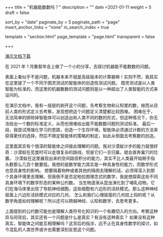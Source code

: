 +++
title = "机器能数数吗？"
description = ""
date =2021-01-11
weight = 5
draft = false

sort_by = "date"
paginate_by = 5
paginate_path = "page"
insert_anchor_links = "none"
in_search_index = true

template = "section.html"
page_template = "page.html"
transparent = false

+++

[演示文档下载](/downloads/numbers.pdf)

在 2021 年 1 月集智年会上做了一个小的分享，去探讨机器能不能数数的问题。

表面上看似乎不是问题，机器本来不就是高级版本的计算器嘛！实则不然，我其实在这里提了一个不同于图灵测试的智能体的创造性测试问题。
图灵测试是以人类智能为标准的，而这里的机器数数的测试问题则是以一种超出了人类智能的方式来设问的。

在演示文档中，我有一层层的剥开这个问题，先考察生物和认知里的数，继而从目前人类的形式定义去考察，发现想把这个问题定义清楚都比较困难。
困难在于，无法简单的排除掉智能体可以创造出和人类不同的数的形式，但这种情况下，你无法给出一个数的标准定义，从而也很难给出能不能数数问题的测试标准。
最后一段，我尝试用强化学习的思路，创造一个生存环境，智能体必须通过计数的方法来获得更优的选择，然后不限定智能体的策略的制定，如此从侧面去考察数的创造。

这里面其实有个很深的智能体之间彼此理解的问题。我对沙漠蚁计步的能力就很好奇：沙漠蚁在觅食时可以走很复杂的路线，但是它们一旦归巢，就会直奔巢穴的位置。
沙漠蚁在这里展现出来的空间路径积分的能力，其实不比人类最开始掰手指头数那么几百个数要低。我想的是数学能力其实是一种具身性的能力，而数学形式也受具身性的影响。
想要隔着物种或者其他的隔阂去理解的话，必须得深入到那个具身环境里去理解。但我倒不是否定柏拉图理念式的数学，我是想探索这些不同具身环境下的数学形态的某种公约数。
当生物逐渐从昆虫演化到了哺乳动物，它们在海马体里出现了导航神经细胞，这些细胞有六边形的活跃模式。那么这种神经层面上六边形活跃模式对应的几何，
怎么和我们心理层面的几何挂上钩的呢？从数学角度如何理解呢？所以还可以跨越神经、认知和数学，去思考更多。

上面提到的公约数可能也是理解人类符号化知识的一个有趣切入的方向。考察这种异与同背后，其实还有一个问题是什么是真实？有没有这种真实？
如果没有这种真实，智能体之间能互相理解吗？这背后的指涉，远不止在具身性数学的探讨，如今混乱的人类世界或许也需要深刻反思这个问题。

